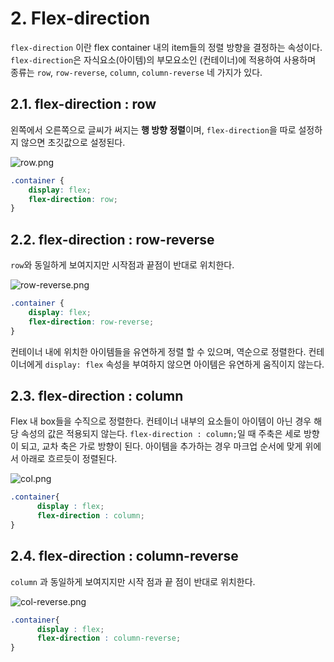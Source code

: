 # 2. Flex-direction

`flex-direction` 이란 flex container 내의 item들의 정렬 방향을 결정하는 속성이다. `flex-direction`은 자식요소(아이템)의 부모요소인 (컨테이너)에 적용하여 사용하며 종류는 `row`, `row-reverse`, `column`, `column-reverse` 네 가지가 있다.

## 2.1. flex-direction : row

왼쪽에서 오른쪽으로 글씨가 써지는 **행 방향 정렬**이며, `flex-direction`을 따로 설정하지 않으면 초깃값으로 설정된다. 

![row.png](https://s3-us-west-2.amazonaws.com/secure.notion-static.com/881ac026-7790-49c0-aba9-3270ac18f280/row.png)

```css
.container {
    display: flex;
    flex-direction: row;
}
```

## 2.2. flex-direction : row-reverse

`row`와 동일하게 보여지지만 시작점과 끝점이 반대로 위치한다.

![row-reverse.png](https://s3-us-west-2.amazonaws.com/secure.notion-static.com/62ba33c4-05df-40a8-a09a-bb009dadd5fe/row-reverse.png)

```css
.container {
    display: flex;
    flex-direction: row-reverse;
}
```

컨테이너 내에 위치한 아이템들을 유연하게 정렬 할 수 있으며, 역순으로 정렬한다. 컨테이너에게 `display: flex` 속성을 부여하지 않으면 아이템은 유연하게 움직이지 않는다.

## 2.3. flex-direction : column

Flex 내 box들을 수직으로 정렬한다. 컨테이너 내부의 요소들이 아이템이 아닌 경우 해당 속성의 값은 적용되지 않는다. `flex-direction : column;`일 때 주축은 세로 방향이 되고, 교차 축은 가로 방향이 된다. 아이템을 추가하는 경우 마크업 순서에 맞게 위에서 아래로 흐르듯이 정렬된다.

![col.png](https://s3-us-west-2.amazonaws.com/secure.notion-static.com/1ced55d7-3efa-4cf6-8624-1b121f23e80f/col.png)

```css
.container{
	  display : flex;
	  flex-direction : column;	
}
```

## 2.4. flex-direction : column-reverse

`column` 과 동일하게 보여지지만 시작 점과 끝 점이 반대로 위치한다.

![col-reverse.png](https://s3-us-west-2.amazonaws.com/secure.notion-static.com/e589dfda-ef65-4d61-a4c2-a8453e45404d/col-reverse.png)

```css
.container{
	  display : flex;
	  flex-direction : column-reverse;	
}
```